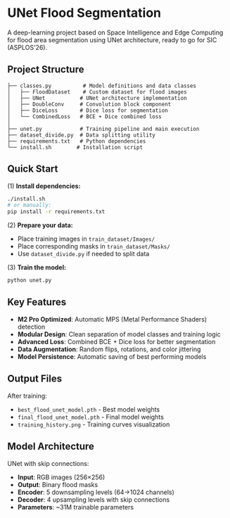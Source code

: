 # UNet Flood Segmentation

A deep-learning project based on Space Intelligence and Edge Computing for flood area segmentation using UNet architecture, ready to go for SIC (ASPLOS'26).

## Project Structure

```
├── classes.py          # Model definitions and data classes
│   ├── FloodDataset    # Custom dataset for flood images
│   ├── UNet           # UNet architecture implementation
│   ├── DoubleConv     # Convolution block component
│   ├── DiceLoss       # Dice loss for segmentation
│   └── CombinedLoss   # BCE + Dice combined loss
│
├── unet.py            # Training pipeline and main execution
├── dataset_divide.py  # Data splitting utility
├── requirements.txt   # Python dependencies
└── install.sh        # Installation script
```

## Quick Start

(1) **Install dependencies:**

```bash
./install.sh
# or manually:
pip install -r requirements.txt
```

(2) **Prepare your data:**

- Place training images in `train_dataset/Images/`
- Place corresponding masks in `train_dataset/Masks/`
- Use `dataset_divide.py` if needed to split data

(3) **Train the model:**

```bash
python unet.py
```

## Key Features

- **M2 Pro Optimized**: Automatic MPS (Metal Performance Shaders) detection
- **Modular Design**: Clean separation of model classes and training logic  
- **Advanced Loss**: Combined BCE + Dice loss for better segmentation
- **Data Augmentation**: Random flips, rotations, and color jittering
- **Model Persistence**: Automatic saving of best performing models

## Output Files

After training:

- `best_flood_unet_model.pth` - Best model weights
- `final_flood_unet_model.pth` - Final model weights  
- `training_history.png` - Training curves visualization

## Model Architecture

UNet with skip connections:

- **Input**: RGB images (256×256)
- **Output**: Binary flood masks
- **Encoder**: 5 downsampling levels (64→1024 channels)
- **Decoder**: 4 upsampling levels with skip connections
- **Parameters**: ~31M trainable parameters


